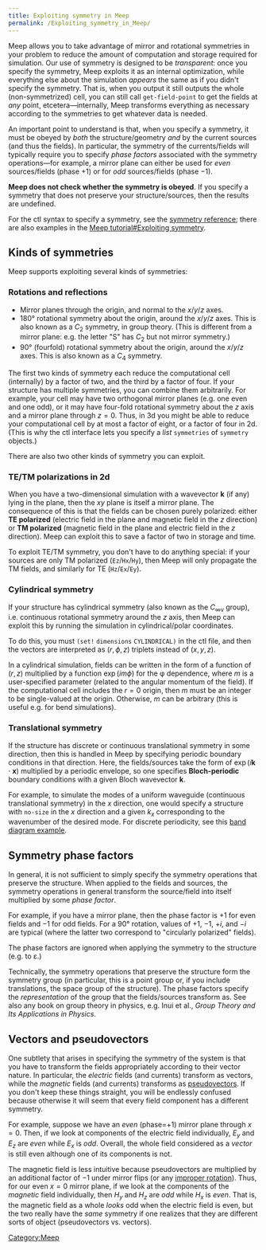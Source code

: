 ```yaml
---
title: Exploiting symmetry in Meep
permalink: /Exploiting_symmetry_in_Meep/
---
```


Meep allows you to take advantage of mirror and rotational symmetries in your problem to reduce the amount of computation and storage required for simulation. Our use of symmetry is designed to be *transparent*: once you specify the symmetry, Meep exploits it as an internal optimization, while everything else about the simulation *appears* the same as if you didn't specify the symmetry. That is, when you output it still outputs the whole (non-symmetrized) cell, you can still call `get-field-point` to get the fields at *any* point, etcetera—internally, Meep transforms everything as necessary according to the symmetries to get whatever data is needed.

An important point to understand is that, when you specify a symmetry, it must be obeyed by *both* the structure/geometry *and* by the current sources (and thus the fields). In particular, the symmetry of the currents/fields will typically require you to specify *phase factors* associated with the symmetry operations—for example, a mirror plane can either be used for *even* sources/fields (phase +1) or for *odd* sources/fields (phase −1).

**Meep does not check whether the symmetry is obeyed**. If you specify a symmetry that does not preserve your structure/sources, then the results are undefined.

For the ctl syntax to specify a symmetry, see the [symmetry reference](Meep_Reference#symmetry.md); there are also examples in the [Meep tutorial\#Exploiting symmetry](Meep_Tutorial#Exploiting_symmetry.md).

Kinds of symmetries
-------------------

Meep supports exploiting several kinds of symmetries:

### Rotations and reflections

-   Mirror planes through the origin, and normal to the $x$/$y$/$z$ axes.
-   180° rotational symmetry about the origin, around the $x$/$y$/$z$ axes. This is also known as a $C_2$ symmetry, in group theory. (This is different from a mirror plane: e.g. the letter "S" has $C_2$ but not mirror symmetry.)
-   90° (fourfold) rotational symmetry about the origin, around the $x$/$y$/$z$ axes. This is also known as a $C_4$ symmetry.

The first two kinds of symmetry each reduce the computational cell (internally) by a factor of two, and the third by a factor of four. If your structure has multiple symmetries, you can combine them arbitrarily. For example, your cell may have two orthogonal mirror planes (e.g. one even and one odd), or it may have four-fold rotational symmetry about the $z$ axis and a mirror plane through $z=0$. Thus, in 3d you might be able to reduce your computational cell by at most a factor of eight, or a factor of four in 2d. (This is why the ctl interface lets you specify a *list* `symmetries` of `symmetry` objects.)

There are also two other kinds of symmetry you can exploit.

### TE/TM polarizations in 2d

When you have a two-dimensional simulation with a wavevector $\textbf{k}$ (if any) lying in the plane, then the $xy$ plane is itself a mirror plane. The consequence of this is that the fields can be chosen purely polarized: either **TE polarized** (electric field in the plane and magnetic field in the $z$ direction) or **TM polarized** (magnetic field in the plane and electric field in the $z$ direction). Meep can exploit this to save a factor of two in storage and time.

To exploit TE/TM symmetry, you don't have to do anything special: if your sources are only TM polarized (`Ez`/`Hx`/`Hy`), then Meep will only propagate the TM fields, and similarly for TE (`Hz`/`Ex`/`Ey`).

### Cylindrical symmetry

If your structure has cylindrical symmetry (also known as the $C_{\infty\mathrm{v}}$ group), i.e. continuous rotational symmetry around the $z$ axis, then Meep can exploit this by running the simulation in cylindrical/polar coordinates.

To do this, you must `(set!` `dimensions` `CYLINDRICAL)` in the ctl file, and then the vectors are interpreted as $(r,\phi,z)$ triplets instead of $(x,y,z)$.

In a cylindrical simulation, fields can be written in the form of a function of $(r,z)$ multiplied by a function $\exp(im\phi)$ for the φ dependence, where $m$ is a user-specified parameter (related to the angular momentum of the field). If the computational cell includes the $r=0$ origin, then $m$ must be an integer to be single-valued at the origin. Otherwise, $m$ can be arbitrary (this is useful e.g. for bend simulations).

### Translational symmetry

If the structure has discrete or continuous translational symmetry in some direction, then this is handled in Meep by specifying periodic boundary conditions in that direction. Here, the fields/sources take the form of $\exp(i\textbf{k}\cdot\textbf{x})$ multiplied by a periodic envelope, so one specifies **Bloch-periodic** boundary conditions with a given Bloch wavevector $\textbf{k}$.

For example, to simulate the modes of a uniform waveguide (continuous translational symmetry) in the $x$ direction, one would specify a structure with `no-size` in the $x$ direction and a given $k_x$ corresponding to the wavenumber of the desired mode. For discrete periodicity, see this [band diagram example](Meep_Tutorial/Band_diagram,_resonant_modes,_and_transmission_in_a_holey_waveguide#Band_diagram.md).

Symmetry phase factors
----------------------

In general, it is not sufficient to simply specify the symmetry operations that preserve the structure. When applied to the fields and sources, the symmetry operations in general transform the source/field into itself multiplied by some *phase factor*.

For example, if you have a mirror plane, then the phase factor is +1 for even fields and −1 for odd fields. For a 90° rotation, values of +1, −1, +*i*, and −*i* are typical (where the latter two correspond to "circularly polarized" fields).

The phase factors are ignored when applying the symmetry to the structure (e.g. to ε.)

Technically, the symmetry operations that preserve the structure form the symmetry group (in particular, this is a point group or, if you include translations, the space group of the structure). The phase factors specify the *representation* of the group that the fields/sources transform as. See also any book on group theory in physics, e.g. Inui et al., *Group Theory and Its Applications in Physics*.

Vectors and pseudovectors
-------------------------

One subtlety that arises in specifying the symmetry of the system is that you have to transform the fields appropriately according to their vector nature. In particular, the *electric* fields (and currents) transform as vectors, while the *magnetic* fields (and currents) transforms as [pseudovectors](https://en.wikipedia.org/wiki/pseudovector). If you don't keep these things straight, you will be endlessly confused because otherwise it will seem that every field component has a different symmetry.

For example, suppose we have an *even* (phase=+1) mirror plane through $x=0$. Then, if we look at components of the electric field individually, $E_y$ and $E_z$ are *even* while $E_x$ is *odd*. Overall, the whole field considered as a *vector* is still even although one of its components is not.

The magnetic field is less intuitive because pseudovectors are multiplied by an additional factor of −1 under mirror flips (or any [improper rotation](https://en.wikipedia.org/wiki/improper_rotation)). Thus, for our even $x=0$ mirror plane, if we look at the components of the *magnetic* field individually, then $H_y$ and $H_z$ are *odd* while $H_x$ is *even*. That is, the magnetic field as a whole *looks* odd when the electric field is even, but the two really have the *same* symmetry if one realizes that they are different sorts of object (pseudovectors vs. vectors).

[Category:Meep](Meep.md)
